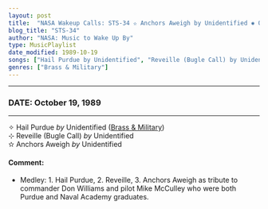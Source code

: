 ```yaml
---
layout: post
title:  "NASA Wakeup Calls: STS-34 ✫ Anchors Aweigh by Unidentified ✺ October 19, 1989"
blog_title: "STS-34"
author: "NASA: Music to Wake Up By"
type: MusicPlaylist
date_modified: 1989-10-19
songs: ["Hail Purdue by Unidentified", "Reveille (Bugle Call) by Unidentified", "Anchors Aweigh by Unidentified"]
genres: ["Brass & Military"]
---
```


----
### DATE: October 19, 1989
----
✧ Hail Purdue *by* Unidentified ([Brass & Military](https://www.discogs.com/genre/Brass%20%26%20Military)) <a target="blank_" href="https://www.discogs.com/Purdue-University-All-American-Marching-Band-Hail-Purdue/release/7247779">
    <i class="fas fa-compact-disc"
       title="Discogs entry for this song"
       alt="Discogs entry for this song"
       style="font-size: 1.1em;"></i></a>
      &nbsp;<br />
⊹ Reveille (Bugle Call) *by* Unidentified    &nbsp;<br />
✫ Anchors Aweigh *by* Unidentified  

#### Comment:
* Medley: 1. Hail Purdue, 2. Reveille, 3. Anchors Aweigh as tribute to commander Don Williams and pilot Mike McCulley who were both Purdue and Naval Academy graduates.




<br/>
<center>
	<a target="_blank"
	   href="https://twitter.com/intent/tweet?hashtags=Space,NASA,Playlist,NASAWakeupCalls,SpaceProgram&text=🚀 {{ page.author}}, {{ page.title }}. {{ site.url }}{{ page.url }}&via=nasawakeupcalls"><i class="fab fa-twitter" title="Tweet this page" alt="Tweet this page" style="font-size: 1.3em;"></i></a>
	&nbsp; 	<i class="fas fa-user-astronaut" style="font-size: 1.5em;"></i> &nbsp;
    <a id="custom_amazon_link"
       type="amzn" search="#"
       category="popular music">
    <i class="fab fa-amazon" style="font-size: 1.3em;"></i></a>
</center>

<!-- Randomly resolve an individual entry from a song array -->
<script src="/assets/javascript/seedrandom.min.js"></script>
<script>
  var wake_me_up = ["Hail Purdue by Unidentified", "Reveille (Bugle Call) by Unidentified", "Anchors Aweigh by Unidentified"];
  var prng = new Math.seedrandom();
  function randomSong() {
    song = wake_me_up[Math.floor(Math.random() * wake_me_up.length)];
    var amazon_link = document.getElementById("custom_amazon_link");
    amazon_link.setAttribute("search", song);
  }
  window.onload = randomSong();
</script>
